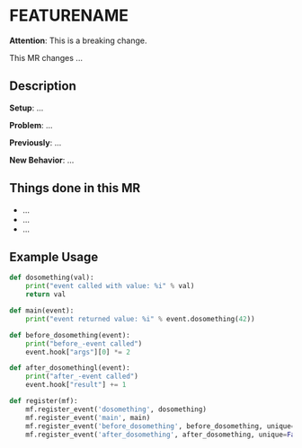# FEATURENAME
**Attention**: This is a breaking change.

This MR changes ...

## Description

**Setup**:
...

**Problem**:
...

**Previously**:
...

**New Behavior**:
...


## Things done in this MR
- ...
- ...
- ...


## Example Usage

```python
def dosomething(val):
    print("event called with value: %i" % val)
    return val

def main(event):
    print("event returned value: %i" % event.dosomething(42))

def before_dosomething(event):
    print("before_-event called")
    event.hook["args"][0] *= 2

def after_dosomethingl(event):
    print("after_-event called")
    event.hook["result"] += 1

def register(mf):
    mf.register_event('dosomething', dosomething)
    mf.register_event('main', main)
    mf.register_event('before_dosomething', before_dosomething, unique=False)
    mf.register_event('after_dosomething', after_dosomething, unique=False)
```
